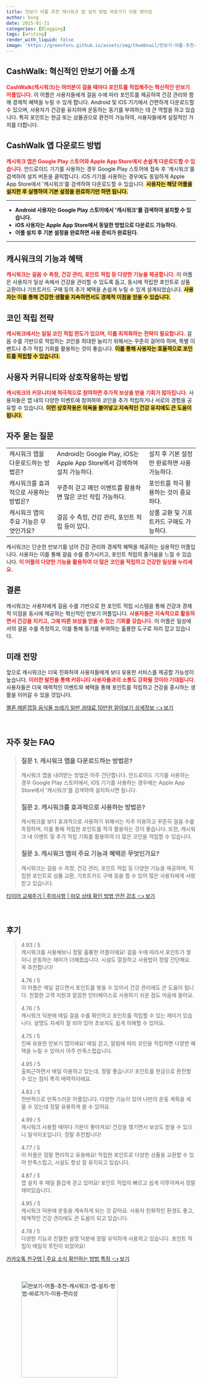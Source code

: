 ```yaml
---
title: 만보기 어플 추천 캐시워크 앱 설치 방법 바로가기 이용 편리성
author: bing
date: 2025-01-31
categories: [Blogging]
tags: [writing]
render_with_liquid: false
image: 'https://greenforu.github.io/assets/img/thumbnail/만보기-어플-추천-캐시워크-앱-설치-방법-바로가기-이용-편리성.webp'
---
```



<h2 id='CashWalk_소개'>CashWalk: 혁신적인 만보기 어플 소개</h2>

<p><b><span style="color: #ee2323;">CashWalk(캐시워크)는 여러분이 걸을 때마다 포인트를 적립해주는 혁신적인 만보기 어플입니다.</span></b> 이 어플은 사용자들에게 걸음 수에 따라 포인트를 제공하여 건강 관리와 함께 경제적 혜택을 누릴 수 있게 합니다. Android 및 iOS 기기에서 간편하게 다운로드할 수 있으며, 사용자가 건강을 유지하며 운동하는 동기를 부여하는 데 큰 역할을 하고 있습니다. 특히 포인트는 현금 또는 상품권으로 환전이 가능하여, 사용자들에게 실질적인 가치를 더합니다.</p>

<h2 id='다운로드_방법'>CashWalk 앱 다운로드 방법</h2>

<p><b><span style="color: #ee2323;">캐시워크 앱은 Google Play 스토어와 Apple App Store에서 손쉽게 다운로드할 수 있습니다.</span></b> 안드로이드 기기를 사용하는 경우 Google Play 스토어에 접속 후 '캐시워크'를 검색하여 설치 버튼을 클릭합니다. iOS 기기를 사용하는 경우에도 동일하게 Apple App Store에서 '캐시워크'를 검색하여 다운로드할 수 있습니다. <b><span style="background-color: #ffe066;">사용자는 해당 어플을 설치한 후 실행하여 기본 설정을 완료하기만 하면 됩니다.</span></b></p>

<hr />

<ul>
    <li><b>Android 사용자는 Google Play 스토어에서 '캐시워크'를 검색하여 설치할 수 있습니다.</b></li>
    <li><b>iOS 사용자는 Apple App Store에서 동일한 방법으로 다운로드 가능하다.</b></li>
    <li><b>어플 설치 후 기본 설정을 완료하면 사용 준비가 완료된다.</b></li>
</ul>

<hr />

<h2 id='기능_및_혜택'>캐시워크의 기능과 혜택</h2>

<p><b><span style="color: #ee2323;">캐시워크는 걸음 수 측정, 건강 관리, 포인트 적립 등 다양한 기능을 제공합니다.</span></b> 이 어플은 사용자가 일상 속에서 건강을 관리할 수 있도록 돕고, 동시에 적립한 포인트로 상품 교환이나 기프트카드 구매 등의 추가 혜택을 손쉽게 누릴 수 있게 설계되었습니다. <b><span style="background-color: #ffe066;">사용자는 이를 통해 건강한 생활을 지속하면서도 경제적 이점을 얻을 수 있습니다.</span></b></p>

<h2 id='코인_적립_전략'>코인 적립 전략</h2>

<p><b><span style="color: #ee2323;">캐시워크에서는 일일 코인 적립 한도가 있으며, 이를 최적화하는 전략이 필요합니다.</span></b> 걸음 수를 기반으로 적립하는 코인을 최대한 늘리기 위해서는 꾸준히 걸어야 하며, 특별 이벤트나 추가 적립 기회를 활용하는 것이 좋습니다. <b><span style="background-color: #ffe066;">이를 통해 사용자는 효율적으로 포인트를 적립할 수 있습니다.</span></b></p>

<h2 id='사용자_참여_방법'>사용자 커뮤니티와 상호작용하는 방법</h2>

<p><b><span style="color: #ee2323;">캐시워크의 커뮤니티에 적극적으로 참여하면 추가적 보상을 받을 기회가 많아집니다.</span></b> 사용자들은 앱 내의 다양한 이벤트에 참여하여 코인을 추가 적립하거나 서로의 경험을 공유할 수 있습니다. <b><span style="background-color: #ffe066;">이런 상호작용은 의욕을 불어넣고 지속적인 건강 유지에도 큰 도움이 됩니다.</span></b></p>

<h2 id='자주_묻는_질문'>자주 묻는 질문</h2>

<table>
    <tr>
        <td>캐시워크 앱을 다운로드하는 방법은?</td>
        <td>Android는 Google Play, iOS는 Apple App Store에서 검색하여 설치 가능하다.</td>
        <td>설치 후 기본 설정만 완료하면 사용 가능하다.</td>
    </tr>
    <tr>
        <td>캐시워크를 효과적으로 사용하는 방법은?</td>
        <td>꾸준히 걷고 메인 이벤트를 활용하면 많은 코인 적립 가능하다.</td>
        <td>포인트를 적극 활용하는 것이 중요하다.</td>
    </tr>
    <tr>
        <td>캐시워크 앱의 주요 기능은 무엇인가요?</td>
        <td>걸음 수 측정, 건강 관리, 포인트 적립 등이 있다.</td>
        <td>상품 교환 및 기프트카드 구매도 가능하다.</td>
    </tr>
</table>

<p>캐시워크는 단순한 만보기를 넘어 건강 관리와 경제적 혜택을 제공하는 실용적인 어플입니다. 사용자는 이를 통해 걸음 수를 증가시키고, 포인트 적립의 즐거움을 느낄 수 있습니다. <b><span style="color: #ee2323;">이 어플의 다양한 기능을 활용하여 더 많은 코인을 적립하고 건강한 일상을 누리세요.</span></b></p>

<h2 id='결론'>결론</h2>

<p>캐시워크는 사용자에게 걸음 수를 기반으로 한 포인트 적립 시스템을 통해 건강과 경제적 이점을 동시에 제공하는 혁신적인 만보기 어플입니다. <b><span style="color: #ee2323;">사용자들은 지속적으로 활동하면서 건강을 지키고, 그에 따른 보상을 얻을 수 있는 기회를 갖습니다.</span></b> 이 어플은 일상에서의 걸음 수를 측정하고, 이를 통해 동기를 부여하는 훌륭한 도구로 자리 잡고 있습니다.</p>

<h2 id='미래_전망'>미래 전망</h2>

<p>앞으로 캐시워크는 더욱 진화하여 사용자들에게 보다 유용한 서비스를 제공할 가능성이 높습니다. <b><span style="color: #ee2323;">이러한 발전을 통해 커뮤니티 사용자들과의 소통도 강화될 것이라 기대됩니다.</span></b> 사용자들은 더욱 매력적인 이벤트와 혜택을 통해 포인트를 적립하고 건강을 중시하는 생활을 이어갈 수 있을 것입니다.</p>


<p><a class="click-button" title="멜론 메론껍질 음식물 쓰레기 일반 과태료 10만원 알아보기 상세정보" href="https://greenforu.github.io/posts/%EB%A9%9C%EB%A1%A0-%EB%A9%94%EB%A1%A0%EA%BB%8D%EC%A7%88-%EC%9D%8C%EC%8B%9D%EB%AC%BC-%EC%93%B0%EB%A0%88%EA%B8%B0-%EC%9D%BC%EB%B0%98-%EA%B3%BC%ED%83%9C%EB%A3%8C-10%EB%A7%8C%EC%9B%90-%EC%95%8C%EC%95%84%EB%B3%B4%EA%B8%B0-%EC%83%81%EC%84%B8%EC%A0%95%EB%B3%B4/" rel="dofollow">멜론 메론껍질 음식물 쓰레기 일반 과태료 10만원 알아보기 상세정보 👈 보기</a></p><br>
<h2 id='자주_찾는_FAQ'>자주 찾는 FAQ</h2>
<div itemscope="" itemtype="https://schema.org/FAQPage"> 
<blockquote> 
<div itemscope="" itemprop="mainEntity" itemtype="https://schema.org/Question"> 
<h3 itemprop="name">질문 1. 캐시워크 앱을 다운로드하는 방법은?</h3> 
<div itemscope="" itemprop="acceptedAnswer" itemtype="https://schema.org/Answer"> 
<span itemprop="text"> 
<p>캐시워크 앱을 내려받는 방법은 아주 간단합니다. 안드로이드 기기를 사용하는 경우 Google Play 스토어에서, iOS 기기를 사용하는 경우에는 Apple App Store에서 '캐시워크'를 검색하여 설치하시면 됩니다.</p> 
</span> 
</div> 
</div> 

<div itemscope="" itemprop="mainEntity" itemtype="https://schema.org/Question"> 
<h3 itemprop="name">질문 2. 캐시워크를 효과적으로 사용하는 방법은?</h3> 
<div itemscope="" itemprop="acceptedAnswer" itemtype="https://schema.org/Answer"> 
<span itemprop="text"> 
<p>캐시워크를 보다 효과적으로 사용하기 위해서는 자주 이용하고 꾸준히 걸음 수를 측정하며, 이를 통해 적립한 포인트를 적극 활용하는 것이 좋습니다. 또한, 캐시워크 내 이벤트 및 추가 적립 기회를 활용하여 더 많은 코인을 적립할 수 있습니다.</p> 
</span> 
</div> 
</div> 

<div itemscope="" itemprop="mainEntity" itemtype="https://schema.org/Question"> 
<h3 itemprop="name">질문 3. 캐시워크 앱의 주요 기능과 혜택은 무엇인가요?</h3> 
<div itemscope="" itemprop="acceptedAnswer" itemtype="https://schema.org/Answer"> 
<span itemprop="text"> 
<p>캐시워크는 걸음 수 측정, 건강 관리, 포인트 적립 등 다양한 기능을 제공하며, 적립한 포인트로 상품 교환, 기프트카드 구매 등을 할 수 있어 많은 사용자에게 사랑받고 있습니다.</p> 
</span> 
</div> 
</div> 

</blockquote> 
</div>
<p><a class="click-button" title="타이어 교체주기 | 주의사항 | 마모 상태 확인 방법 안전 강조" href="https://greenforu.github.io/posts/%ED%83%80%EC%9D%B4%EC%96%B4-%EA%B5%90%EC%B2%B4%EC%A3%BC%EA%B8%B0-%EC%A3%BC%EC%9D%98%EC%82%AC%ED%95%AD-%EB%A7%88%EB%AA%A8-%EC%83%81%ED%83%9C-%ED%99%95%EC%9D%B8-%EB%B0%A9%EB%B2%95-%EC%95%88%EC%A0%84-%EA%B0%95%EC%A1%B0/" rel="dofollow">타이어 교체주기 | 주의사항 | 마모 상태 확인 방법 안전 강조 👈 보기</a></p><br>
<h2 id='후기'>후기</h2>
<div itemscope itemtype="https://schema.org/Product">
  <blockquote>
  <div itemprop="review" itemscope itemtype="https://schema.org/Review">
      <div itemprop="reviewRating" itemscope itemtype="https://schema.org/Rating"> <span itemprop="ratingValue">4.93</span> / <span itemprop="bestRating">5</span> </div>
      <span itemprop="reviewBody">캐시워크를 사용해보니 정말 훌륭한 어플이에요! 걸음 수에 따라서 포인트가 쌓이니 운동하는 재미가 더해졌습니다. 시설도 깔끔하고 사용법이 정말 간단해요. 꼭 추천합니다!</span>
  </div>
  <br>
  <div itemprop="review" itemscope itemtype="https://schema.org/Review">
      <div itemprop="reviewRating" itemscope itemtype="https://schema.org/Rating"> <span itemprop="ratingValue">4.76</span> / <span itemprop="bestRating">5</span> </div>
      <span itemprop="reviewBody">이 어플은 매일 걸으면서 포인트를 쌓을 수 있어서 건강 관리에도 큰 도움이 됩니다. 친절한 고객 지원과 깔끔한 인터페이스로 사용하기 쉬운 점도 마음에 들어요.</span>
  </div>
  <br>
  <div itemprop="review" itemscope itemtype="https://schema.org/Review">
      <div itemprop="reviewRating" itemscope itemtype="https://schema.org/Rating"> <span itemprop="ratingValue">4.76</span> / <span itemprop="bestRating">5</span> </div>
      <span itemprop="reviewBody">캐시워크 덕분에 매일 걸음 수를 확인하고 포인트를 적립할 수 있는 재미가 있습니다. 설명도 자세히 잘 되어 있어 초보자도 쉽게 이해할 수 있어요.</span>
  </div>
  <br>
  <div itemprop="review" itemscope itemtype="https://schema.org/Review">
      <div itemprop="reviewRating" itemscope itemtype="https://schema.org/Rating"> <span itemprop="ratingValue">4.75</span> / <span itemprop="bestRating">5</span> </div>
      <span itemprop="reviewBody">진짜 유용한 만보기 앱이에요! 매일 걷고, 알림에 따라 코인을 적립하면 다양한 혜택을 누릴 수 있어서 아주 만족스럽습니다.</span>
  </div>
  <br>
  <div itemprop="review" itemscope itemtype="https://schema.org/Review">
      <div itemprop="reviewRating" itemscope itemtype="https://schema.org/Rating"> <span itemprop="ratingValue">4.95</span> / <span itemprop="bestRating">5</span> </div>
      <span itemprop="reviewBody">출퇴근하면서 매일 이용하고 있는데, 정말 좋습니다! 포인트를 현금으로 환전할 수 있는 점이 특히 매력적이에요.</span>
  </div>
  <br>
  <div itemprop="review" itemscope itemtype="https://schema.org/Review">
      <div itemprop="reviewRating" itemscope itemtype="https://schema.org/Rating"> <span itemprop="ratingValue">4.83</span> / <span itemprop="bestRating">5</span> </div>
      <span itemprop="reviewBody">전반적으로 만족스러운 어플입니다. 다양한 기능이 있어 나만의 운동 계획을 세울 수 있는데 정말 유용하게 쓸 수 있어요.</span>
  </div>
  <br>
  <div itemprop="review" itemscope itemtype="https://schema.org/Review">
      <div itemprop="reviewRating" itemscope itemtype="https://schema.org/Rating"> <span itemprop="ratingValue">4.99</span> / <span itemprop="bestRating">5</span> </div>
      <span itemprop="reviewBody">캐시워크 사용할 때마다 기분이 좋아져요! 건강을 챙기면서 보상도 받을 수 있으니 일석이조입니다. 정말 추천합니다!</span>
  </div>
  <br>
  <div itemprop="review" itemscope itemtype="https://schema.org/Review">
      <div itemprop="reviewRating" itemscope itemtype="https://schema.org/Rating"> <span itemprop="ratingValue">4.77</span> / <span itemprop="bestRating">5</span> </div>
      <span itemprop="reviewBody">이 어플은 정말 편리하고 유용해요! 적립한 포인트로 다양한 상품을 교환할 수 있어 만족스럽고, 시설도 항상 잘 유지되고 있습니다.</span>
  </div>
  <br>
  <div itemprop="review" itemscope itemtype="https://schema.org/Review">
      <div itemprop="reviewRating" itemscope itemtype="https://schema.org/Rating"> <span itemprop="ratingValue">4.87</span> / <span itemprop="bestRating">5</span> </div>
      <span itemprop="reviewBody">앱 설치 후 매일 즐겁게 걷고 있어요! 포인트 적립이 빠르고 쉽게 이루어져서 정말 재미있습니다.</span>
  </div>
  <br>
  <div itemprop="review" itemscope itemtype="https://schema.org/Review">
      <div itemprop="reviewRating" itemscope itemtype="https://schema.org/Rating"> <span itemprop="ratingValue">4.95</span> / <span itemprop="bestRating">5</span> </div>
      <span itemprop="reviewBody">캐시워크 덕분에 운동을 계속하게 되는 것 같아요. 사용자 친화적인 환경도 좋고, 체계적인 건강 관리에도 큰 도움이 되고 있습니다.</span>
  </div>
  <br>
  <div itemprop="review" itemscope itemtype="https://schema.org/Review">
      <div itemprop="reviewRating" itemscope itemtype="https://schema.org/Rating"> <span itemprop="ratingValue">4.78</span> / <span itemprop="bestRating">5</span> </div>
      <span itemprop="reviewBody">다양한 기능과 친절한 설명 덕분에 정말 유익하게 사용하고 있습니다. 포인트 적립이 매일의 루틴이 되었어요!</span>
  </div>
  </blockquote>
</div>
<p><a class="click-button" title="카카오톡 친구탭 | 주요 소식 확인하는 방법 특징" href="https://greenforu.github.io/posts/%EC%B9%B4%EC%B9%B4%EC%98%A4%ED%86%A1-%EC%B9%9C%EA%B5%AC%ED%83%AD-%EC%A3%BC%EC%9A%94-%EC%86%8C%EC%8B%9D-%ED%99%95%EC%9D%B8%ED%95%98%EB%8A%94-%EB%B0%A9%EB%B2%95-%ED%8A%B9%EC%A7%95/" rel="dofollow">카카오톡 친구탭 | 주요 소식 확인하는 방법 특징 👈 보기</a></p><br>
<figure class="image"><img src="https://greenforu.github.io/assets/img/thumbnail/만보기-어플-추천-캐시워크-앱-설치-방법-바로가기-이용-편리성.webp" alt="만보기-어플-추천-캐시워크-앱-설치-방법-바로가기-이용-편리성" width="256" height="256"></figure>